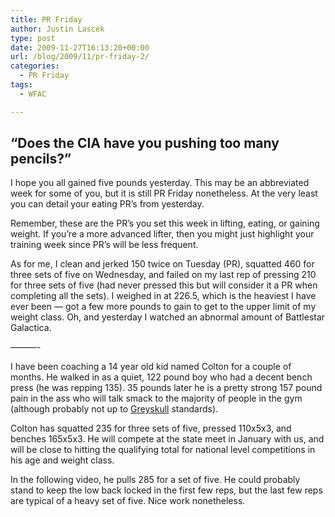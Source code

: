 ```yaml
---
title: PR Friday
author: Justin Lascek
type: post
date: 2009-11-27T16:13:20+00:00
url: /blog/2009/11/pr-friday-2/
categories:
  - PR Friday
tags:
  - WFAC

---
```

## &#8220;Does the CIA have you pushing too many pencils?&#8221;

I hope you all gained five pounds yesterday. This may be an abbreviated week for some of you, but it is still PR Friday nonetheless. At the very least you can detail your eating PR&rsquo;s from yesterday.
  

  
Remember, these are the PR&rsquo;s you set this week in lifting, eating, or gaining weight. If you&rsquo;re a more advanced lifter, then you might just highlight your training week since PR&rsquo;s will be less frequent.
  

  
As for me, I clean and jerked 150 twice on Tuesday (PR), squatted 460 for three sets of five on Wednesday, and failed on my last rep of pressing 210 for three sets of five (had never pressed this but will consider it a PR when completing all the sets). I weighed in at 226.5, which is the heaviest I have ever been &#8212; got a few more pounds to gain to get to the upper limit of my weight class. Oh, and yesterday I watched an abnormal amount of Battlestar Galactica.
  

  
&#8212;&#8212;&#8212;-
  

  
I have been coaching a 14 year old kid named Colton for a couple of months. He walked in as a quiet, 122 pound boy who had a decent bench press (he was repping 135). 35 pounds later he is a pretty strong 157 pound pain in the ass who will talk smack to the majority of people in the gym (although probably not up to [Greyskull][1] standards).
  

  
Colton has squatted 235 for three sets of five, pressed 110x5x3, and benches 165x5x3. He will compete at the state meet in January with us, and will be close to hitting the qualifying total for national level competitions in his age and weight class.
  

  
In the following video, he pulls 285 for a set of five. He could probably stand to keep the low back locked in the first few reps, but the last few reps are typical of a heavy set of five. Nice work nonetheless.

 [1]: http://greyskullelite.blogspot.com/
